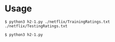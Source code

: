 # Usage

`$ python3 h2-1.py ./netflix/TrainingRatings.txt ./netflix/TestingRatings.txt`

`$ python3 h2-1.py`
